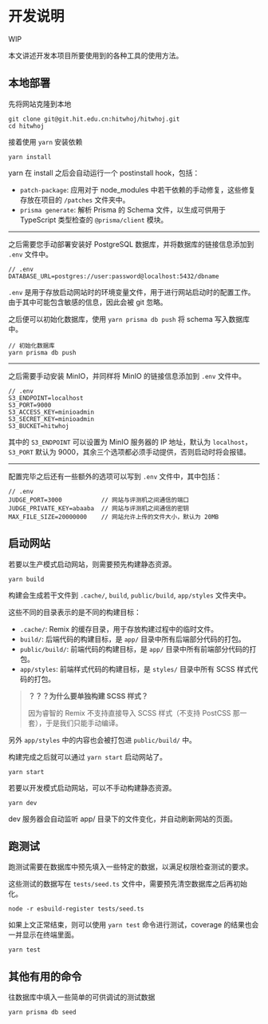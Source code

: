 # 开发说明

WIP

本文讲述开发本项目所要使用到的各种工具的使用方法。

## 本地部署

先将网站克隆到本地

    git clone git@git.hit.edu.cn:hitwhoj/hitwhoj.git
    cd hitwhoj

接着使用 `yarn` 安装依赖

    yarn install

yarn 在 install 之后会自动运行一个 postinstall hook，包括：

- `patch-package`: 应用对于 node_modules 中若干依赖的手动修复，这些修复存放在项目的 `/patches` 文件夹中。
- `prisma generate`: 解析 Prisma 的 Schema 文件，以生成可供用于 TypeScript 类型检查的 `@prisma/client` 模块。

---

之后需要您手动部署安装好 PostgreSQL 数据库，并将数据库的链接信息添加到 `.env` 文件中。

    // .env
    DATABASE_URL=postgres://user:password@localhost:5432/dbname

`.env` 是用于存放启动网站时的环境变量文件，用于进行网站启动时的配置工作。由于其中可能包含敏感的信息，因此会被 git 忽略。

之后便可以初始化数据库，使用 `yarn prisma db push` 将 schema 写入数据库中。

    // 初始化数据库
    yarn prisma db push

---

之后需要手动安装 MinIO，并同样将 MinIO 的链接信息添加到 `.env` 文件中。

    // .env
    S3_ENDPOINT=localhost
    S3_PORT=9000
    S3_ACCESS_KEY=minioadmin
    S3_SECRET_KEY=minioadmin
    S3_BUCKET=hitwhoj

其中的 `S3_ENDPOINT` 可以设置为 MinIO 服务器的 IP 地址，默认为 `localhost`，`S3_PORT` 默认为 9000，其余三个选项都必须手动提供，否则启动时将会报错。

---

配置完毕之后还有一些额外的选项可以写到 `.env` 文件中，其中包括：

    // .env
    JUDGE_PORT=3000           // 网站与评测机之间通信的端口
    JUDGE_PRIVATE_KEY=abaaba  // 网站与评测机之间通信的密钥
    MAX_FILE_SIZE=20000000    // 网站允许上传的文件大小，默认为 20MB

## 启动网站

若要以生产模式启动网站，则需要预先构建静态资源。

    yarn build

构建会生成若干文件到 `.cache/`, `build`, `public/build`, `app/styles` 文件夹中。

这些不同的目录表示的是不同的构建目标：

- `.cache/`: Remix 的缓存目录，用于存放构建过程中的临时文件。
- `build/`: 后端代码的构建目标，是 `app/` 目录中所有后端部分代码的打包。
- `public/build/`: 前端代码的构建目标，是 `app/` 目录中所有前端部分代码的打包。
- `app/styles`: 前端样式代码的构建目标，是 `styles/` 目录中所有 SCSS 样式代码的打包。

> **？？？为什么要单独构建 SCSS 样式？**
>
> 因为睿智的 Remix 不支持直接导入 SCSS 样式（不支持 PostCSS 那一套），于是我们只能手动编译。

另外 `app/styles` 中的内容也会被打包进 `public/build/` 中。

构建完成之后就可以通过 `yarn start` 启动网站了。

    yarn start

若要以开发模式启动网站，可以不手动构建静态资源。

    yarn dev

dev 服务器会自动监听 app/ 目录下的文件变化，并自动刷新网站的页面。

## 跑测试

跑测试需要在数据库中预先填入一些特定的数据，以满足权限检查测试的要求。

这些测试的数据写在 `tests/seed.ts` 文件中，需要预先清空数据库之后再初始化。

    node -r esbuild-register tests/seed.ts

如果上文正常结束，则可以使用 `yarn test` 命令进行测试，coverage 的结果也会一并显示在终端里面。

    yarn test

## 其他有用的命令

往数据库中填入一些简单的可供调试的测试数据

    yarn prisma db seed
